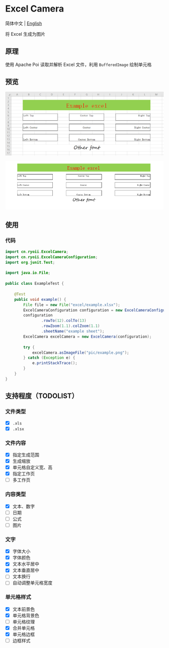 # Excel Camera

简体中文 | [English](README_EN.md)

将 Excel 生成为图片

## 原理

使用 Apache Poi 读取并解析 Excel 文件，利用 `BufferedImage` 绘制单元格

## 预览

![origin](pic/origin.png)

![example](pic/example.png)

## 使用

### 代码

```java
import cn.ryoii.ExcelCamera;
import cn.ryoii.ExcelCameraConfiguration;
import org.junit.Test;

import java.io.File;

public class ExampleTest {

    @Test
    public void example() {
        File file = new File("excel/example.xlsx");
        ExcelCameraConfiguration configuration = new ExcelCameraConfiguration(file);
        configuration
                .rowTo(12).colTo(13)
                .rowZoom(1.1).colZoom(1.1)
                .sheetName("example sheet");
        ExcelCamera excelCamera = new ExcelCamera(configuration);

        try {
            excelCamera.asImageFile("pic/example.png");
        } catch (Exception e) {
            e.printStackTrace();
        }
    }
}
```

## 支持程度（TODOLIST）

### 文件类型

+ [X] `.xls`
+ [X] `.xlsx`

### 文件内容

+ [X] 指定生成范围
+ [X] 生成缩放
+ [X] 单元格自定义宽、高
+ [X] 指定工作页
+ [ ] 多工作页

### 内容类型

+ [X] 文本、数字
+ [ ] 日期
+ [ ] 公式
+ [ ] 图片

### 文字

+ [X] 字体大小
+ [X] 字体颜色
+ [X] 文本水平居中
+ [X] 文本垂直居中
+ [ ] 文本换行
+ [ ] 自动调整单元格宽度

### 单元格样式

+ [X] 文本前景色
+ [X] 单元格背景色
+ [ ] 单元格纹理
+ [X] 合并单元格
+ [X] 单元格边框
+ [ ] 边框样式

